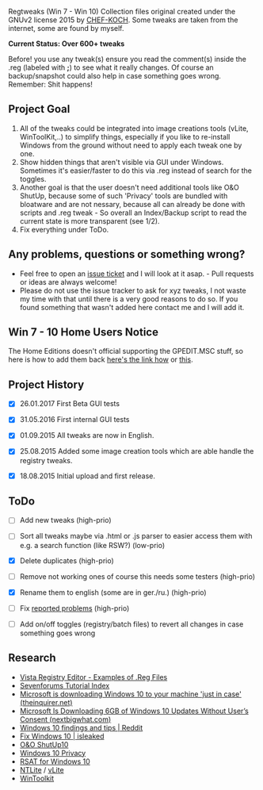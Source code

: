 Regtweaks (Win 7 - Win 10) Collection files original created under the GNUv2 license 2015 by [CHEF-KOCH](https://github.com/CHEF-KOCH). Some tweaks are taken from the internet, some are found by myself.


**Current Status: Over 600+ tweaks**


Before! you use any tweak(s) ensure you read the comment(s) inside the .reg (labeled with **;**) to see what it really changes. Of course an backup/snapshot could also help in case something goes wrong. Remember: Shit happens!



Project Goal
------------

1. All of the tweaks could be integrated into image creations tools (vLite, WinToolKit,..) to simplify things, especially if you like to re-install Windows from the ground without need to apply each tweak one by one.
2. Show hidden things that aren't visible via GUI under Windows. Sometimes it's easier/faster to do this via .reg instead of search for the toggles.
3. Another goal is that the user doesn't need additional tools like O&O ShutUp, because some of such 'Privacy' tools are bundled with bloatware and are not nessary, because all can already be done with scripts and .reg tweak - So overall an Index/Backup script to read the current state is more transparent (see 1/2).
4. Fix everything under ToDo.



Any problems, questions or something wrong?
------------

* Feel free to open an [issue ticket](https://github.com/CHEF-KOCH/regtweaks/issues) and I will look at it asap. - Pull requests or ideas are always welcome!
* Please do not use the issue tracker to ask for xyz tweaks, I not waste my time with that until there is a very good reasons to do so. If you found something that wasn't added here contact me and I will add it.



Win 7 - 10 Home Users Notice
------------

The Home Editions doesn't official supporting the GPEDIT.MSC stuff, so here is how to add them back [here's the link how](http://drudger.deviantart.com/art/Add-GPEDIT-msc-215792914) or [this](http://www.askvg.com/how-to-enable-group-policy-editor-gpedit-msc-in-windows-7-home-premium-home-basic-and-starter-editions/).



Project History
------------

- [x] 26.01.2017    First Beta GUI tests
- [x] 31.05.2016    First internal GUI tests 
- [x] 01.09.2015	All tweaks are now in English.
- [x] 25.08.2015	Added some image creation tools which are able handle the registry tweaks.
- [x] 18.08.2015	Initial upload and first release.



ToDo
------------

- [ ] Add new tweaks (high-prio)
- [ ] Sort all tweaks maybe via .html or .js parser to easier access them with e.g. a search function (like RSW?) (low-prio)
- [x] Delete duplicates (high-prio)
- [ ] Remove not working ones of course this needs some testers (high-prio)
- [x] Rename them to english (some are in ger./ru.) (high-prio)
- [ ] Fix [reported problems](https://github.com/CHEF-KOCH/regtweaks/issues) (high-prio)
- [ ] Add on/off toggles (registry/batch files) to revert all changes in case something goes wrong


Research
------------

* [Vista Registry Editor - Examples of .Reg Files](http://www.computerperformance.co.uk/vista/vista_registry_tweaks.htm)
* [Sevenforums Tutorial Index](http://www.sevenforums.com/tutorials/257-windows-7-tutorial-index.html)
* [Microsoft is downloading Windows 10 to your machine 'just in case' (theinquirer.net)](http://www.theinquirer.net/inquirer/news/2425381/microsoft-is-downloading-windows-10-to-your-machine-just-in-case)
* [Microsoft Is Downloading 6GB of Windows 10 Updates Without User’s Consent (nextbigwhat.com)](http://www.nextbigwhat.com/microsoft-is-downloading-6gb-of-windows-10-updates-without-users-consent-297/)
* [Windows 10 findings and tips | Reddit](https://www.reddit.com/r/Windows10/comments/3f48kd/windows_10_tips_and_tricks/)
* [Fix Windows 10 | isleaked](https://fix10.isleaked.com/)
* [O&O ShutUp10](http://www.oo-software.com/en/shutup10)
* [Windows 10 Privacy](http://www.winprivacy.de/english-home/)
* [RSAT for Windows 10](https://www.microsoft.com/en-us/download/details.aspx?id=45520)
* [NTLite](https://www.ntlite.com) / [vLite](http://www.vlite.net/)
* [WinToolkit](https://www.Wincert.net)
